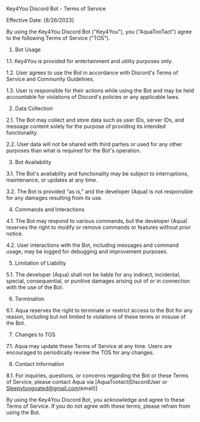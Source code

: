 Key4You Discord Bot - Terms of Service

Effective Date: [8/26/2023]

By using the Key4You Discord Bot ("Key4You"), you ("AquaTooTact") agree to the following Terms of Service ("TOS").

1. Bot Usage

1.1. Key4You is provided for entertainment and utility purposes only.

1.2. User agrees to use the Bot in accordance with Discord's Terms of Service and Community Guidelines.

1.3. User is responsible for their actions while using the Bot and may be held accountable for violations of Discord's policies or any applicable laws.

2. Data Collection

2.1. The Bot may collect and store data such as user IDs, server IDs, and message content solely for the purpose of providing its intended functionality.

2.2. User data will not be shared with third parties or used for any other purposes than what is required for the Bot's operation.

3. Bot Availability

3.1. The Bot's availability and functionality may be subject to interruptions, maintenance, or updates at any time.

3.2. The Bot is provided "as is," and the developer (Aqua) is not responsible for any damages resulting from its use.

4. Commands and Interactions

4.1. The Bot may respond to various commands, but the developer (Aqua) reserves the right to modify or remove commands or features without prior notice.

4.2. User interactions with the Bot, including messages and command usage, may be logged for debugging and improvement purposes.

5. Limitation of Liability

5.1. The developer (Aqua) shall not be liable for any indirect, incidental, special, consequential, or punitive damages arising out of or in connection with the use of the Bot.

6. Termination

6.1. Aqua reserves the right to terminate or restrict access to the Bot for any reason, including but not limited to violations of these terms or misuse of the Bot.

7. Changes to TOS

7.1. Aqua may update these Terms of Service at any time. Users are encouraged to periodically review the TOS for any changes.

8. Contact Information

8.1. For inquiries, questions, or concerns regarding the Bot or these Terms of Service, please contact Aqua via [AquaTootact(DiscordUser or Sleepytoogoated@gmail.com(email)]

By using the Key4You Discord Bot, you acknowledge and agree to these Terms of Service. If you do not agree with these terms, please refrain from using the Bot.

